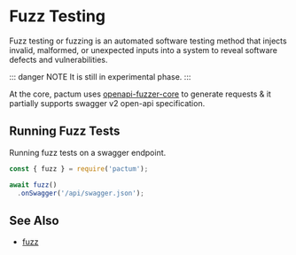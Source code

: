 # Fuzz Testing

Fuzz testing or fuzzing is an automated software testing method that injects invalid, malformed, or unexpected inputs into a system to reveal software defects and vulnerabilities.

::: danger NOTE
It is still in experimental phase.
:::

At the core, pactum uses [openapi-fuzzer-core](https://github.com/ASaiAnudeep/openapi-fuzzer-core) to generate requests & it partially supports swagger v2 open-api specification.


## Running Fuzz Tests

Running fuzz tests on a swagger endpoint.

```js
const { fuzz } = require('pactum');

await fuzz()
  .onSwagger('/api/swagger.json');
```

## See Also

- [fuzz](/api/fuzz/fuzz)